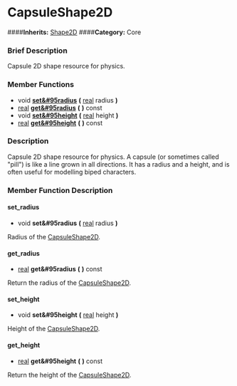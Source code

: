 #  CapsuleShape2D  
####**Inherits:** [Shape2D](class_shape2d)
####**Category:** Core

###  Brief Description  
Capsule 2D shape resource for physics.

###  Member Functions 
  * void  **[set&#95radius](#set_radius)**  **(** [real](class_real) radius  **)**
  * [real](class_real)  **[get&#95radius](#get_radius)**  **(** **)** const
  * void  **[set&#95height](#set_height)**  **(** [real](class_real) height  **)**
  * [real](class_real)  **[get&#95height](#get_height)**  **(** **)** const

###  Description  
Capsule 2D shape resource for physics. A capsule (or sometimes called "pill") is like a line grown in all directions. It has a radius and a height, and is often useful for modelling biped characters.

###  Member Function Description  

#### <a name="set_radius">set_radius</a>
  * void  **set&#95radius**  **(** [real](class_real) radius  **)**

Radius of the [CapsuleShape2D](class_capsuleshape2d).

#### <a name="get_radius">get_radius</a>
  * [real](class_real)  **get&#95radius**  **(** **)** const

Return the radius of the [CapsuleShape2D](class_capsuleshape2d).

#### <a name="set_height">set_height</a>
  * void  **set&#95height**  **(** [real](class_real) height  **)**

Height of the [CapsuleShape2D](class_capsuleshape2d).

#### <a name="get_height">get_height</a>
  * [real](class_real)  **get&#95height**  **(** **)** const

Return the height of the [CapsuleShape2D](class_capsuleshape2d).
